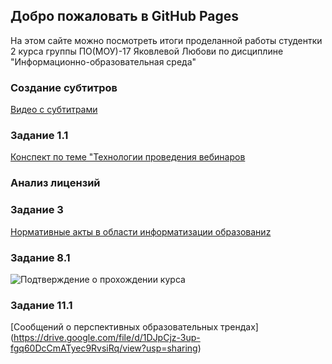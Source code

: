 ## Добро пожаловать в GitHub Pages

На этом сайте можно посмотреть итоги проделанной работы студентки 2 курса группы ПО(МОУ)-17 Яковлевой Любови по дисциплине "Информационно-образовательная среда"


### Создание субтитров 
[Видео с субтитрами](https://youtu.be/i0OGf-tBfnM)

### Задание 1.1
[Конспект по теме "Технологии проведения вебинаров](https://drive.google.com/file/d/1FESxFXdT1mkCJa-3axFdNEzsNbcrcj6T/view?usp=sharing)

### Анализ лицензий

###  Задание 3
[Нормативные акты в области информатизации образованиz](https://drive.google.com/file/d/1N1MDIeY7MUP9FCujoWuADa9XP_-JFB1T/view?usp=sharing)

### Задание 8.1
 ![Подтверждение о прохождении курса](https://talentedme.ru/upload/learning/certificates/certificate_uid_18823_cid_12.jpg)

### Задание 11.1
[Сообщений о перспективных образовательных трендах] (https://drive.google.com/file/d/1DJpCjz-3up-fgq60DcCmATyec9RvsiRq/view?usp=sharing)
